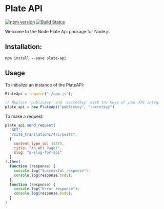 # Plate API

[![npm version](https://badge.fury.io/js/plate-api.svg)](https://badge.fury.io/js/plate-api)
[![Build Status](https://travis-ci.com/platehub/node-plate-api.svg?branch=master)](https://travis-ci.com/platehub/node-plate-api)

Welcome to the Node Plate Api package for Node.js

## Installation:
```shell
npm install --save plate-api
```

## Usage

To initialize an instance of the PlateAPI:

```javascript
PlateApi = require("./app.js");

// Replace 'publickey' and 'secretkey' with the keys of your API integration.
plate_api = new PlateApi("publickey", "secretkey")
```

To make a request:

```javascript
plate_api.send_request(
  "GET",
  "/site_translations/471/posts",
  {
    content_type_id: 11373,
    title: "An API Page!",
    slug: "a-slug-for-api"
  }
).then(
  function (response) {
    console.log("Successful response");
    console.log(response.body);
  },
  function (response) {
    console.log("Error response");
    console.log(response.body);
  }
)
```
